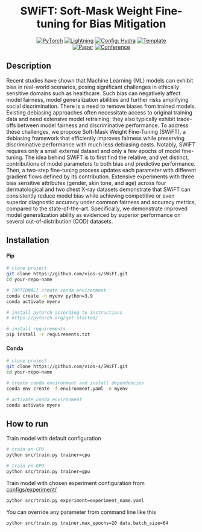 <div align="center">

# SWiFT: Soft-Mask Weight Fine-tuning for Bias Mitigation

<a href="https://pytorch.org/get-started/locally/"><img alt="PyTorch" src="https://img.shields.io/badge/PyTorch-ee4c2c?logo=pytorch&logoColor=white"></a>
<a href="https://pytorchlightning.ai/"><img alt="Lightning" src="https://img.shields.io/badge/-Lightning-792ee5?logo=pytorchlightning&logoColor=white"></a>
<a href="https://hydra.cc/"><img alt="Config: Hydra" src="https://img.shields.io/badge/Config-Hydra-89b8cd"></a>
<a href="https://github.com/ashleve/lightning-hydra-template"><img alt="Template" src="https://img.shields.io/badge/-Lightning--Hydra--Template-017F2F?style=flat&logo=github&labelColor=gray"></a><br>
[![Paper](http://img.shields.io/badge/paper-arxiv.1001.2234-B31B1B.svg)](https://doi.org/10.59275/j.melba.2025-de23)
[![Conference](http://img.shields.io/badge/AnyConference-year-4b44ce.svg)](https://www.melba-journal.org/issues/faimi25.html)

</div>

## Description

Recent studies have shown that Machine Learning (ML) models can exhibit bias in real-world scenarios, posing significant challenges in ethically sensitive domains such as healthcare. Such bias can negatively affect model fairness, model generalization abilities and further risks amplifying social discrimination. There is a need to remove biases from trained models. Existing debiasing approaches often necessitate access to original training data and need extensive model retraining; they also typically exhibit trade-offs between model fairness and discriminative performance. To address these challenges, we propose Soft-Mask Weight Fine-Tuning (SWiFT), a debiasing framework that efficiently improves fairness while preserving discriminative performance with much less debiasing costs. Notably, SWiFT requires only a small external dataset and only a few epochs of model fine-tuning. The idea behind SWiFT is to first find the relative, and yet distinct, contributions of model parameters to both bias and predictive performance. Then, a two-step fine-tuning process
updates each parameter with different gradient flows defined by its contribution. Extensive experiments with three bias sensitive attributes (gender, skin tone, and age) across four dermatological and two chest X-ray datasets demonstrate that SWiFT can consistently reduce model bias while achieving competitive or even superior diagnostic accuracy under common fairness and accuracy metrics, compared to the state-of-the-art. Specifically, we demonstrate improved model generalization ability as evidenced by superior performance on several out-of-distribution (OOD) datasets.

## Installation

#### Pip

```bash
# clone project
git clone https://github.com/vios-s/SWiFT.git
cd your-repo-name

# [OPTIONAL] create conda environment
conda create -n myenv python=3.9
conda activate myenv

# install pytorch according to instructions
# https://pytorch.org/get-started/

# install requirements
pip install -r requirements.txt
```

#### Conda

```bash
# clone project
git clone https://github.com/vios-s/SWiFT.git
cd your-repo-name

# create conda environment and install dependencies
conda env create -f environment.yaml -n myenv

# activate conda environment
conda activate myenv
```

## How to run

Train model with default configuration

```bash
# train on CPU
python src/train.py trainer=cpu

# train on GPU
python src/train.py trainer=gpu
```

Train model with chosen experiment configuration from [configs/experiment/](configs/experiment/)

```bash
python src/train.py experiment=experiment_name.yaml
```

You can override any parameter from command line like this

```bash
python src/train.py trainer.max_epochs=20 data.batch_size=64
```


